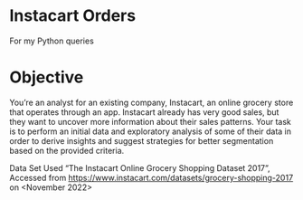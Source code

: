 # Instacart Orders

For my Python queries

# Objective

You’re an analyst for an existing company, Instacart, an online grocery store that operates
through an app. Instacart already has very good sales, but they want to uncover more
information about their sales patterns. Your task is to perform an initial data and exploratory
analysis of some of their data in order to derive insights and suggest strategies for better
segmentation based on the provided criteria.

Data Set Used
“The Instacart Online Grocery Shopping Dataset 2017”, Accessed from https://www.instacart.com/datasets/grocery-shopping-2017 on <November 2022>

